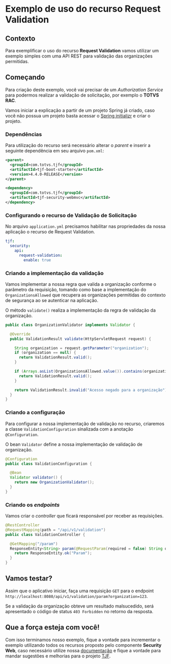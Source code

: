 # Exemplo de uso do recurso Request Validation

## Contexto

Para exemplificar o uso do recurso **Request Validation** vamos utilizar um exemplo simples com uma API REST para validação das organizações permitidas.

## Começando

Para criação deste exemplo, você vai precisar de um _Authorization Service_ para podermos realizar a validação de solicitação, por exemplo o **TOTVS RAC**.

Vamos iniciar a explicação a partir de um projeto Spring já criado, caso você não possua um projeto basta acessar o [Spring initializr](https://start.spring.io/) e criar o projeto.

### Dependências

Para utilização do recurso será necessário alterar o _parent_ e inserir a seguinte dependência em seu arquivo `pom.xml`:

```xml
<parent>
  <groupId>com.totvs.tjf</groupId>
  <artifactId>tjf-boot-starter</artifactId>
  <version>4.4.0-RELEASE</version>
</parent>
```

```xml
<dependency>
  <groupId>com.totvs.tjf</groupId>
  <artifactId>tjf-security-webmvc</artifactId>
</dependency>
```

### Configurando o recurso de Validação de Solicitação

No arquivo `application.yml` precisamos habilitar nas propriedades da nossa aplicação o recurso de Request Validation.

```yml
tjf:
  security:
    api:
      request-validation:
        enable: true
```

### Criando a implementação da validação

Vamos implementar a nossa regra que valida a organização conforme o parâmetro da requisição, tomando como base a implementação do `OrganizationsAllowed` que recupera as organizações permitidas do contexto de segurança ao se autenticar na aplicação.

O método `validate()` realiza a implementação da regra de validação da organização.

```java
public class OrganizationValidator implements Validator {

  @Override
  public ValidationResult validate(HttpServletRequest request) {

    String organization = request.getParameter("organization");
    if (organization == null) {
      return ValidationResult.valid();
    }

    if (Arrays.asList(OrganizationsAllowed.value()).contains(organization)) {
      return ValidationResult.valid();
    }

    return ValidationResult.invalid("Acesso negado para a organização");
  }
}
```

### Criando a configuração

Para configurar a nossa implementação de validação no recurso, criaremos a classe `ValidationConfiguration` sinalizada com a anotação `@Configuration`.

O bean `Validator` define a nossa implementação de validação de organização.

```java
@Configuration
public class ValidationConfiguration { 

  @Bean
  Validator validator() {
    return new OrganizationValidator();
  }
}
```

### Criando os _endpoints_

Vamos criar o _controller_ que ficará responsável por receber as requisições.

```java
@RestController
@RequestMapping(path = "/api/v1/validation")
public class ValidationController {

  @GetMapping("/param")
  ResponseEntity<String> param(@RequestParam(required = false) String organization) {
    return ResponseEntity.ok("Param");
  }
}
```

## Vamos testar?

Assim que o aplicativo iniciar, faça uma requisição `GET` para o endpoint `http://localhost:8080/api/v1/validation/param?organization=123`.  

Se a validação da organização obteve um resultado malsucedido, será apresentado o código de status `403 Forbidden` no retorno da resposta.

## Que a força esteja com você!

Com isso terminamos nosso exemplo, fique a vontade para incrementar o exemplo utilizando todos os recursos proposto pelo componente **Security Web**, caso necessário utilize nossa [documentação](https://tjf.totvs.com.br/wiki/tjf-security-webmvc) e fique a vontade para mandar sugestões e melhorias para o projeto [TJF](https://tjf.totvs.com.br/).
